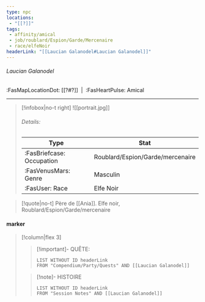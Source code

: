 ```yaml
---
type: npc
locations:
 - "[[?]]"
tags:
 - affinity/amical
 - job/roublard/Espion/Garde/Mercenaire
 - race/elfeNoir
headerLink: "[[Laucian Galanodel#Laucian Galanodel]]"
---
```

###### Laucian Galanodel
<span class="sub2">:FasMapLocationDot: [[?#?]]&nbsp;&nbsp;|&nbsp;&nbsp;:FasHeartPulse: Amical </span>
___

> [!infobox|no-t right]
> ![[portrait.jpg]]
> ###### Details:
> | Type | Stat |
> | ---- | ---- |
> | :FasBriefcase: Occupation |  Roublard/Espion/Garde/mercenaire |
> | :FasVenusMars: Genre | Masculin |
> | :FasUser: Race | Elfe Noir |
<span class="clearfix"></span>

> [!quote|no-t]
>Père de [[Ania]]. Elfe noir,  Roublard/Espion/Garde/mercenaire
#### marker
> [!column|flex 3]
>> [!important]- QUÊTE:
>>```dataview
>>LIST WITHOUT ID headerLink
>>FROM "Compendium/Party/Quests" AND [[Laucian Galanodel]]
>
>>[!note]- HISTOIRE
>>```dataview
>>LIST WITHOUT ID headerLink
>>FROM "Session Notes" AND [[Laucian Galanodel]]
